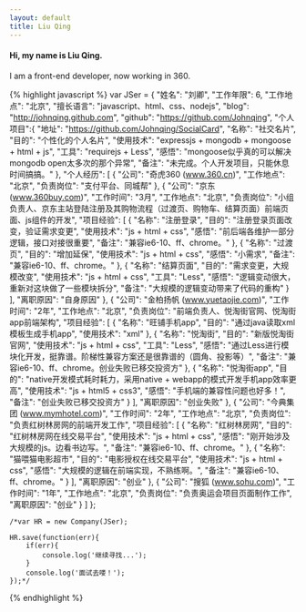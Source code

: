 ```yaml
---
layout: default
title: Liu Qing
---
```


<div id="about">

#### Hi, my name is **Liu Qing**.

I am a front-end developer, now working in 360.

{% highlight javascript %}
		var JSer = {
	    "姓名": "刘卿",
	    "工作年限": 6,
	    "工作地点": "北京",
	    "擅长语言": "javascript、html、css、nodejs",
	    "blog": "http://johnqing.github.com",
	    "github": "https://github.com/Johnqing",
	    "个人项目":{
	        "地址": "https://github.com/Johnqing/SocialCard",
	        "名称": "社交名片",
	        "目的": "个性化的个人名片",
	        "使用技术": "expressjs + mongodb + mongoose + html + js",
	        "工具": "requirejs + Less",
	        "感悟": "mongoose似乎真的可以解决mongodb open太多次的那个异常",
	        "备注": "未完成。个人开发项目，只能休息时间搞搞。"
	    },
	    "个人经历": [
	    	{
	            "公司": "奇虎360 (www.360.cn)",
	            "工作地点": "北京",
	            "负责岗位": "支付平台、同城帮"
	        },
	        {
	            "公司": "京东 (www.360buy.com)",
	            "工作时间": "3月",
	            "工作地点": "北京",
	            "负责岗位": "小组负责人、京东主站登陆注册及其购物流程（过渡页、购物车、结算页面）前端页面、js组件的开发",
	            "项目经验": [
	                {
	                    "名称": "注册登录",
	                    "目的": "注册登录页面改变，验证需求变更",
	                    "使用技术": "js + html + css",
	                    "感悟": "前后端各维护一部分逻辑，接口对接很重要",
	                    "备注": "兼容ie6-10、ff、chrome。"
	                },
	                {
	                    "名称": "过渡页",
	                    "目的": "增加延保",
	                    "使用技术": "js + html + css",
	                    "感悟": "小需求",
	                    "备注": "兼容ie6-10、ff、chrome。"
	                },
	                {
	                    "名称": "结算页面",
	                    "目的": "需求变更，大规模改变",
	                    "使用技术": "js + html + css",
	                    "工具": "Less",
	                    "感悟": "逻辑变动很大，重新对这块做了一些模块拆分",
	                    "备注": "大规模的逻辑变动带来了代码的重构"
	                }
	            ],
	            "离职原因": "自身原因"
	        },
	        {
	            "公司": "金柏扬帆 (www.yuetaojie.com)",
	            "工作时间": "2年",
	            "工作地点": "北京",
	            "负责岗位": "前端负责人、悦淘街官网、悦淘街app前端架构",
	            "项目经验": [
	                {
	                    "名称": "旺铺手机app",
	                    "目的": "通过java读取xml模板生成手机app",
	                    "使用技术": "xml"
	                },
	                {
	                    "名称": "悦淘街",
	                    "目的": "新版悦淘街官网",
	                    "使用技术": "js + html + css",
	                    "工具": "Less",
	                    "感悟": "通过Less进行模块化开发，挺靠谱。阶梯性兼容方案还是很靠谱的（圆角、投影等）",
	                    "备注": "兼容ie6-10、ff、chrome。创业失败已移交投资方"
	                },
	                {
	                    "名称": "悦淘街app",
	                    "目的": "native开发模式耗时耗力，采用native + webapp的模式开发手机app效率更高",
	                    "使用技术": "js + html5 + css3",
	                    "感悟": "手机端的兼容性问题也好多！",
	                    "备注": "创业失败已移交投资方"
	                }
	            ],
	            "离职原因": "创业失败"
	        },
	        {
	            "公司": "今典集团 (www.mymhotel.com)",
	            "工作时间": "2年",
	            "工作地点": "北京",
	            "负责岗位": "负责红树林房网的前端开发工作",
	            "项目经验": [
	                {
	                    "名称": "红树林房网",
	                    "目的": "红树林房网在线交易平台",
	                    "使用技术": "js + html + css",
	                    "感悟": "刚开始涉及大规模的js。边看书边写。",
	                    "备注": "兼容ie6-10、ff、chrome。"
	                },
	                {
	                    "名称": "猫喂猫电影超市",
	                    "目的": "电影授权在线交易平台",
	                    "使用技术": "js + html + css",
	                    "感悟": "大规模的逻辑在前端实现，不熟练啊。",
	                    "备注": "兼容ie6-10、ff、chrome。"
	                }
	            ],
	            "离职原因": "创业"
	        },
	        {
	            "公司": "搜狐 (www.sohu.com)",
	            "工作时间": "1年",
	            "工作地点": "北京",
	            "负责岗位": "负责奥运会项目页面制作工作",
	            "离职原因": "创业"
	        }
	    ]
	};

	/*var HR = new Company(JSer);

	HR.save(function(err){
	    if(err){
	        console.log('继续寻找...');    
	    }
	    console.log('面试去喽！');
	});*/
{% endhighlight %}

</div>